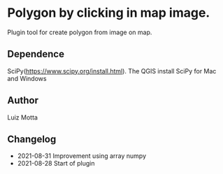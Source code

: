# Polygon by clicking in map image.

Plugin tool for create polygon from image on map.

## Dependence

SciPy(https://www.scipy.org/install.html). The QGIS install SciPy for Mac and Windows

## Author
Luiz Motta

## Changelog
- 2021-08-31
Improvement using array numpy
- 2021-08-28
Start of plugin
